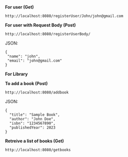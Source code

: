 <p><b>For user (Get)</b></p>

```
http://localhost:8080/registerUser/John/john@gmail.com
```

<p><b>For user with Request Body (Post)</b></p>

```
http://localhost:8080/registerUserBody/
```

JSON:
```
{
 "name": "john", 
 "email": "john@gmail.com"
}
```
<p><b>For Library</b></p>
<p><b>To add a book (Post)</b></p>

``` 
http://localhost:8080/addbook
```

JSON:
```
{
  "title": "Sample Book",
  "author": "John Doe",
  "isbn": "1234567890", 
  "publishedYear": 2023
}
```

<p><b>Retreive a list of books (Get)</b></p>

```
http://localhost:8080/getbooks
```